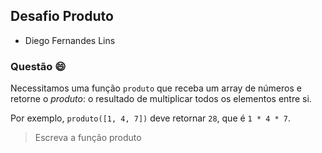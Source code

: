 ## Desafio Produto

- Diego Fernandes Lins

### Questão 😄

Necessitamos uma função `produto` que receba um array de números e retorne o _produto_: o resultado de multiplicar todos os elementos entre si.

Por exemplo, `produto([1, 4, 7])` deve retornar `28`, que é `1 * 4 * 7`.

> Escreva a função produto
